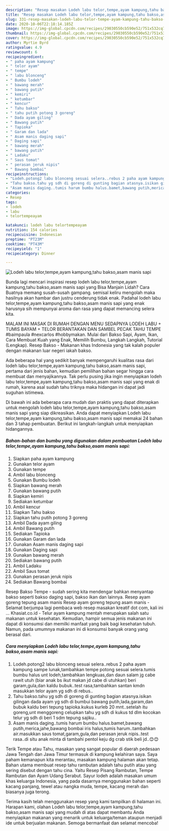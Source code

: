 ```yaml
---
description: "Resep masakan Lodeh labu telor,tempe,ayam kampung,tahu bakso,asam manis sapi | Cara Membuat Lodeh labu telor,tempe,ayam kampung,tahu bakso,asam manis sapi Yang Sempurna"
title: "Resep masakan Lodeh labu telor,tempe,ayam kampung,tahu bakso,asam manis sapi | Cara Membuat Lodeh labu telor,tempe,ayam kampung,tahu bakso,asam manis sapi Yang Sempurna"
slug: 331-resep-masakan-lodeh-labu-telor-tempe-ayam-kampung-tahu-bakso-asam-manis-sapi-cara-membuat-lodeh-labu-telor-tempe-ayam-kampung-tahu-bakso-asam-manis-sapi-yang-sempurna
date: 2020-10-06T22:18:14.185Z
image: https://img-global.cpcdn.com/recipes/29030550cb590e52/751x532cq70/lodeh-labu-telortempeayam-kampungtahu-baksoasam-manis-sapi-foto-resep-utama.jpg
thumbnail: https://img-global.cpcdn.com/recipes/29030550cb590e52/751x532cq70/lodeh-labu-telortempeayam-kampungtahu-baksoasam-manis-sapi-foto-resep-utama.jpg
cover: https://img-global.cpcdn.com/recipes/29030550cb590e52/751x532cq70/lodeh-labu-telortempeayam-kampungtahu-baksoasam-manis-sapi-foto-resep-utama.jpg
author: Myrtie Byrd
ratingvalue: 4.9
reviewcount: 6
recipeingredient:
- " paha ayam kampung"
- " telor ayam"
- " tempe"
- " labu blonceng"
- " Bumbu lodeh"
- " bawang merah"
- " bawang putih"
- " kemiri"
- " ketumbar"
- " kencur"
- " Tahu bakso"
- " tahu putih potong 3 goreng"
- " Dada ayam giling"
- " Bawang putih"
- " Tapioka"
- " Garam dan lada"
- " Asam manis daging sapi"
- " Daging sapi"
- " bawang merah"
- " bawang putih"
- " Ladaku"
- " Saus tomat"
- " perasan jeruk nipis"
- " Bawang bombai"
recipeinstructions:
- "Lodeh.potong2 labu blonceng sesuai selera..rebus 2 paha ayam kampung sampe lunak,tambahkan tempe potong sesuai selera.tumis bumbu halus unt lodeh,tambahkan lengkuas,dan daun salam jg cabe rawit utuh (biar anak bs ikut makan jd cabe di utuhkan) beri garam,gula,dan kaldu bubuk..test rasa,tambahkan santan kmdn masukkan telor ayam yg sdh di rebus.."
- "Tahu bakso.tahu yg sdh di goreng di gunting bagian atasnya.isikan gilingan dada ayam yg sdh di bumbui bawang putih,lada,garam,dan bubuk kaldu beri tepung tapioka.kukus kurleb 20 mnt..setelah itu goreng,unt menggoreng celupkan tahu yg sdh di kukus td dlm kocokan telur yg sdh di beri 1 sdm tepung sajiku.."
- "Asam manis daging..tumis harum bumbu halus.bamet,bawang putih,merica,jahe,bawang bombai iris halus,tumis harum..tambahkan air.masukkan saus tomat,garam,gula,dan perasan jeruk nipis..test rasa..di situ anak minta di tambahi pentol keju dg crab stik beli jd..😊😊"
categories:
- Resep
tags:
- lodeh
- labu
- telortempeayam

katakunci: lodeh labu telortempeayam 
nutrition: 154 calories
recipecuisine: Indonesian
preptime: "PT23M"
cooktime: "PT43M"
recipeyield: "1"
recipecategory: Dinner

---
```



![Lodeh labu telor,tempe,ayam kampung,tahu bakso,asam manis sapi](https://img-global.cpcdn.com/recipes/29030550cb590e52/751x532cq70/lodeh-labu-telortempeayam-kampungtahu-baksoasam-manis-sapi-foto-resep-utama.jpg)

Bunda lagi mencari inspirasi resep lodeh labu telor,tempe,ayam kampung,tahu bakso,asam manis sapi yang Bisa Manjain Lidah? Cara Buatnya memang susah-susah gampang. semisal keliru mengolah maka hasilnya akan hambar dan justru cenderung tidak enak. Padahal lodeh labu telor,tempe,ayam kampung,tahu bakso,asam manis sapi yang enak harusnya sih mempunyai aroma dan rasa yang dapat memancing selera kita.

MALAM INI MASAK DI RUMAH DENGAN MENU SEDAPNYA LODEH LABU + TUMIS BAYAM + TELOR BERANTAKAN DAN SAMBEL PECAK TAHU TEMPE #baimpaula #nexcarlos #hobbymakan. Mulai dari Bakso Sapi, Ayam, Ikan, Cara Membuat Kuah yang Enak, Memilih Bumbu, Langkah Langkah, Tutorial (Lengkap). Resep Bakso - Makanan khas Indonesia yang tak kalah populer dengan makanan luar negeri iakah bakso.

Ada beberapa hal yang sedikit banyak mempengaruhi kualitas rasa dari lodeh labu telor,tempe,ayam kampung,tahu bakso,asam manis sapi, pertama dari jenis bahan, kemudian pemilihan bahan segar hingga cara membuat dan menyajikannya. Tak perlu pusing jika ingin menyiapkan lodeh labu telor,tempe,ayam kampung,tahu bakso,asam manis sapi yang enak di rumah, karena asal sudah tahu triknya maka hidangan ini dapat jadi suguhan istimewa.


Di bawah ini ada beberapa cara mudah dan praktis yang dapat diterapkan untuk mengolah lodeh labu telor,tempe,ayam kampung,tahu bakso,asam manis sapi yang siap dikreasikan. Anda dapat menyiapkan Lodeh labu telor,tempe,ayam kampung,tahu bakso,asam manis sapi memakai 24 bahan dan 3 tahap pembuatan. Berikut ini langkah-langkah untuk menyiapkan hidangannya.

<!--inarticleads1-->

##### Bahan-bahan dan bumbu yang digunakan dalam pembuatan Lodeh labu telor,tempe,ayam kampung,tahu bakso,asam manis sapi:

1. Siapkan  paha ayam kampung
1. Gunakan  telor ayam
1. Gunakan  tempe
1. Ambil  labu blonceng
1. Gunakan  Bumbu lodeh
1. Siapkan  bawang merah
1. Gunakan  bawang putih
1. Siapkan  kemiri
1. Sediakan  ketumbar
1. Ambil  kencur
1. Siapkan  Tahu bakso
1. Siapkan  tahu putih potong 3 goreng
1. Ambil  Dada ayam giling
1. Ambil  Bawang putih
1. Sediakan  Tapioka
1. Gunakan  Garam dan lada
1. Gunakan  Asam manis daging sapi
1. Gunakan  Daging sapi
1. Gunakan  bawang merah
1. Sediakan  bawang putih
1. Ambil  Ladaku
1. Ambil  Saus tomat
1. Gunakan  perasan jeruk nipis
1. Sediakan  Bawang bombai


Resep Bakso Tempe - sudah sering kita mendengar bahkan menyantap bakso seperti bakso daging sapi, bakso ikan dan lainnya. Resep ayam goreng tepung asam manis Resep ayam goreng tepung asam manis - Selamat berjumpa lagi pembaca web resep masakan kreatif dot com, kali ini … Khasiat.co.id - Telur ayam kampung mentah merupakan salah satu makanan untuk kesehatan. Kemudian, hampir semua jenis makanan ini dapat di konsumsi dan memilki manfaat yang baik bagi kesehatan tubuh. Namun, pada umumnya makanan ini di konsumsi banyak orang yang berasal dari. 

<!--inarticleads2-->

##### Cara menyiapkan Lodeh labu telor,tempe,ayam kampung,tahu bakso,asam manis sapi:

1. Lodeh.potong2 labu blonceng sesuai selera..rebus 2 paha ayam kampung sampe lunak,tambahkan tempe potong sesuai selera.tumis bumbu halus unt lodeh,tambahkan lengkuas,dan daun salam jg cabe rawit utuh (biar anak bs ikut makan jd cabe di utuhkan) beri garam,gula,dan kaldu bubuk..test rasa,tambahkan santan kmdn masukkan telor ayam yg sdh di rebus..
1. Tahu bakso.tahu yg sdh di goreng di gunting bagian atasnya.isikan gilingan dada ayam yg sdh di bumbui bawang putih,lada,garam,dan bubuk kaldu beri tepung tapioka.kukus kurleb 20 mnt..setelah itu goreng,unt menggoreng celupkan tahu yg sdh di kukus td dlm kocokan telur yg sdh di beri 1 sdm tepung sajiku..
1. Asam manis daging..tumis harum bumbu halus.bamet,bawang putih,merica,jahe,bawang bombai iris halus,tumis harum..tambahkan air.masukkan saus tomat,garam,gula,dan perasan jeruk nipis..test rasa..di situ anak minta di tambahi pentol keju dg crab stik beli jd..😊😊


Terik Tempe atau Tahu, masakan yang sangat popular di daerah pedesaan Jawa Tengah dan Jawa Timur termasuk di kampung kelahiran saya. Saya paham kemanapun kita merantau, masakan kampung halaman akan tetap. Bahan utama membuat resep tahu rambutan adalah tahu putih atau yang sering disebut dengan tahu cina. Yaitu Resep Pisang Rambutan, Tempe Rambutan dan Ayam Udang Serabut. Sayur lodeh adalah masakan umum khas keluarga Indonesia, yang pada dasarnya menggunakan bahan seperti kacang panjang, tewel atau nangka muda, tempe, kacang merah dan biasanya juga terong. 

Terima kasih telah menggunakan resep yang kami tampilkan di halaman ini. Harapan kami, olahan Lodeh labu telor,tempe,ayam kampung,tahu bakso,asam manis sapi yang mudah di atas dapat membantu Anda menyiapkan makanan yang menarik untuk keluarga/teman ataupun menjadi ide untuk berjualan makanan. Semoga bermanfaat dan selamat mencoba!
